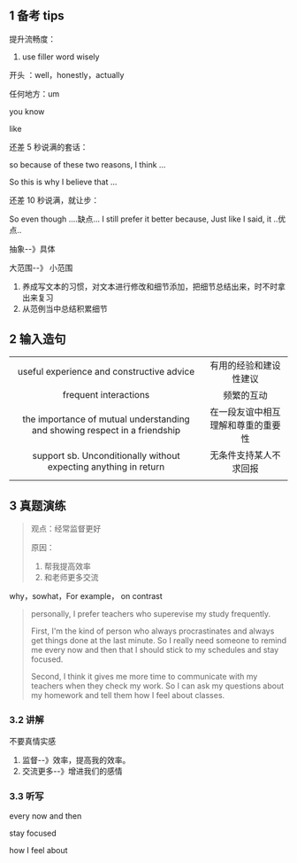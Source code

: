 ## 1 备考 tips

提升流畅度：

1. use filler word wisely

开头 ：well，honestly，actually

任何地方：um

you know

like



还差 5 秒说满的套话：

so because of these two reasons, I think ...

So this is why I believe that ...

还差 10 秒说满，就让步：

So even though ....缺点... I still prefer it better because, Just like I said, it ..优点..



抽象--》具体

大范围--》 小范围

1. 养成写文本的习惯，对文本进行修改和细节添加，把细节总结出来，时不时拿出来复习
2. 从范例当中总结积累细节

## 2 输入造句

|                                                              |                                    |
| :----------------------------------------------------------: | :--------------------------------: |
|          useful experience and constructive advice           |       有用的经验和建设性建议       |
|                    frequent interactions                     |             频繁的互动             |
| the importance of mutual understanding and showing respect in a friendship | 在一段友谊中相互理解和尊重的重要性 |
| support sb. Unconditionally without expecting anything in return |       无条件支持某人不求回报       |
|                                                              |                                    |



## 3 真题演练

> 观点：经常监督更好
>
> 原因：
>
> 1. 帮我提高效率
> 2. 和老师更多交流

why，sowhat，For example， on contrast

> personally, I prefer teachers who superevise my study frequently.
>
> First, I'm the kind of person who always procrastinates and always get things done at the last minute. So I really need someone to remind me every now and then that I should stick to my schedules and stay focused.
>
> Second, I think it gives me more time to communicate with my teachers when they check my work. So I can ask my questions about my homework and tell them how I feel about classes. 

### 3.2 讲解

   不要真情实感

1. 监督--》效率，提高我的效率。
2. 交流更多--》增进我们的感情

### 3.3 听写

every now and then

stay focused

how I feel about



